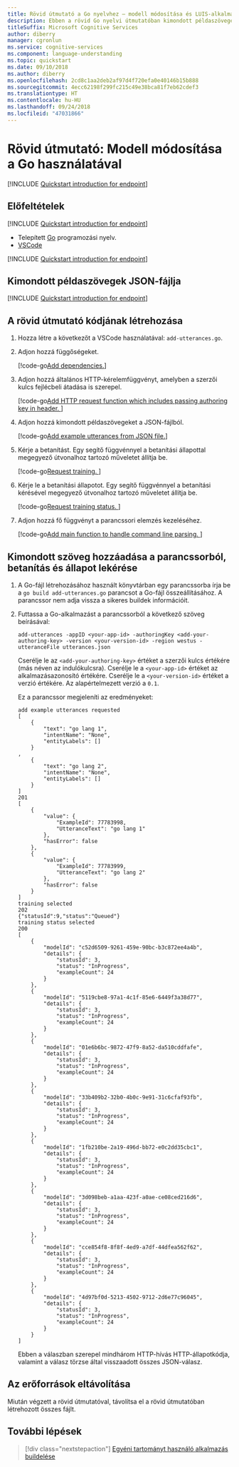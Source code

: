 ```yaml
---
title: Rövid útmutató a Go nyelvhez – modell módosítása és LUIS-alkalmazás betanítása
description: Ebben a rövid Go nyelvi útmutatóban kimondott példaszövegeket ad egy otthonautomatizálási alkalmazáshoz, és betanítja az alkalmazást. A kimondott példaszövegek szándékhoz rendelt beszélgetésre szánt felhasználói szövegek. A szándékok kimondott példaszövegeinek megadásával megtanítja a LUIS-t arra, hogy milyen típusú felhasználói szöveg mely szándékhoz tartozik.
titleSuffix: Microsoft Cognitive Services
author: diberry
manager: cgronlun
ms.service: cognitive-services
ms.component: language-understanding
ms.topic: quickstart
ms.date: 09/10/2018
ms.author: diberry
ms.openlocfilehash: 2cd8c1aa2deb2af97d4f720efa0e40146b15b888
ms.sourcegitcommit: 4ecc62198f299fc215c49e38bca81f7eb62cdef3
ms.translationtype: HT
ms.contentlocale: hu-HU
ms.lasthandoff: 09/24/2018
ms.locfileid: "47031866"
---
```

# <a name="quickstart-change-model-using-go"></a>Rövid útmutató: Modell módosítása a Go használatával

[!INCLUDE [Quickstart introduction for endpoint](../../../includes/cognitive-services-luis-qs-endpoint-intro-para.md)]

## <a name="prerequisites"></a>Előfeltételek

[!INCLUDE [Quickstart introduction for endpoint](../../../includes/cognitive-services-luis-qs-change-model-prereq.md)]
* Telepített [Go](https://golang.org/) programozási nyelv.
* [VSCode](https://code.visualstudio.com) 

[!INCLUDE [Quickstart introduction for endpoint](../../../includes/cognitive-services-luis-qs-change-model-luis-repo-note.md)]

## <a name="example-utterances-json-file"></a>Kimondott példaszövegek JSON-fájlja

[!INCLUDE [Quickstart introduction for endpoint](../../../includes/cognitive-services-luis-qs-change-model-json-ex-utt.md)]

## <a name="create-quickstart-code"></a>A rövid útmutató kódjának létrehozása 

1. Hozza létre a következőt a VSCode használatával: `add-utterances.go`. 

2. Adjon hozzá függőségeket. 

   [!code-go[Add dependencies.](~/samples-luis/documentation-samples/quickstarts/change-model/go/add-utterances.go?range=2-10 "Add dependencies.")]

3. Adjon hozzá általános HTTP-kérelemfüggvényt, amelyben a szerzői kulcs fejlécbeli átadása is szerepel. 

   [!code-go[Add HTTP request function which includes passing authoring key in header. ](~/samples-luis/documentation-samples/quickstarts/change-model/go/add-utterances.go?range=12-36 "Add HTTP request function, which includes passing authoring key in header. ")]

4. Adjon hozzá kimondott példaszövegeket a JSON-fájlból.

   [!code-go[Add example utterances from JSON file.](~/samples-luis/documentation-samples/quickstarts/change-model/go/add-utterances.go?range=62-76 "Add example utterances from JSON file.")]

5. Kérje a betanítást. Egy segítő függvénnyel a betanítási állapottal megegyező útvonalhoz tartozó műveletet állítja be. 

   [!code-go[Request training. ](~/samples-luis/documentation-samples/quickstarts/change-model/go/add-utterances.go?range=77-86 "Request training. ")]

6. Kérje le a betanítási állapotot. Egy segítő függvénnyel a betanítási kérésével megegyező útvonalhoz tartozó műveletet állítja be. 

   [!code-go[Request training status. ](~/samples-luis/documentation-samples/quickstarts/change-model/go/add-utterances.go?range=87-90 "Request training status. ")]

7. Adjon hozzá fő függvényt a parancssori elemzés kezeléséhez.

   [!code-go[Add main function to handle command line parsing. ](~/samples-luis/documentation-samples/quickstarts/change-model/go/add-utterances.go?range=38-60 "Add main function to handle command-line parsing.")]

## <a name="add-an-utterance-from-the-command-line-train-and-get-status"></a>Kimondott szöveg hozzáadása a parancssorból, betanítás és állapot lekérése

1. A Go-fájl létrehozásához használt könyvtárban egy parancssorba írja be a `go build add-utterances.go` parancsot a Go-fájl összeállításához. A parancssor nem adja vissza a sikeres buildek információit.

2. Futtassa a Go-alkalmazást a parancssorból a következő szöveg beírásával: 

    ```CMD
    add-utterances -appID <your-app-id> -authoringKey <add-your-authoring-key> -version <your-version-id> -region westus -utteranceFile utterances.json

    ```

    Cserélje le az `<add-your-authoring-key>` értéket a szerzői kulcs értékére (más néven az indulókulcsra). Cserélje le a `<your-app-id>` értéket az alkalmazásazonosító értékére. Cserélje le a `<your-version-id>` értéket a verzió értékére. Az alapértelmezett verzió a `0.1`.

    Ez a parancssor megjeleníti az eredményeket:

    ```CMD
    add example utterances requested
    [
        {
            "text": "go lang 1",
            "intentName": "None",
            "entityLabels": []
        }
    ,
        {
            "text": "go lang 2",
            "intentName": "None",
            "entityLabels": []
        }
    ]
    201
    [
        {
            "value": {
                "ExampleId": 77783998,
                "UtteranceText": "go lang 1"
            },
            "hasError": false
        },
        {
            "value": {
                "ExampleId": 77783999,
                "UtteranceText": "go lang 2"
            },
            "hasError": false
        }
    ]
    training selected
    202
    {"statusId":9,"status":"Queued"}
    training status selected
    200
    [
        {
            "modelId": "c52d6509-9261-459e-90bc-b3c872ee4a4b",
            "details": {
                "statusId": 3,
                "status": "InProgress",
                "exampleCount": 24
            }
        },
        {
            "modelId": "5119cbe8-97a1-4c1f-85e6-6449f3a38d77",
            "details": {
                "statusId": 3,
                "status": "InProgress",
                "exampleCount": 24
            }
        },
        {
            "modelId": "01e6b6bc-9872-47f9-8a52-da510cddfafe",
            "details": {
                "statusId": 3,
                "status": "InProgress",
                "exampleCount": 24
            }
        },
        {
            "modelId": "33b409b2-32b0-4b0c-9e91-31c6cfaf93fb",
            "details": {
                "statusId": 3,
                "status": "InProgress",
                "exampleCount": 24
            }
        },
        {
            "modelId": "1fb210be-2a19-496d-bb72-e0c2dd35cbc1",
            "details": {
                "statusId": 3,
                "status": "InProgress",
                "exampleCount": 24
            }
        },
        {
            "modelId": "3d098beb-a1aa-423f-a0ae-ce08ced216d6",
            "details": {
                "statusId": 3,
                "status": "InProgress",
                "exampleCount": 24
            }
        },
        {
            "modelId": "cce854f8-8f8f-4ed9-a7df-44dfea562f62",
            "details": {
                "statusId": 3,
                "status": "InProgress",
                "exampleCount": 24
            }
        },
        {
            "modelId": "4d97bf0d-5213-4502-9712-2d6e77c96045",
            "details": {
                "statusId": 3,
                "status": "InProgress",
                "exampleCount": 24
            }
        }
    ]
    ```

    Ebben a válaszban szerepel mindhárom HTTP-hívás HTTP-állapotkódja, valamint a válasz törzse által visszaadott összes JSON-válasz. 

## <a name="clean-up-resources"></a>Az erőforrások eltávolítása
Miután végzett a rövid útmutatóval, távolítsa el a rövid útmutatóban létrehozott összes fájlt. 

## <a name="next-steps"></a>További lépések
> [!div class="nextstepaction"] 
> [Egyéni tartományt használó alkalmazás buildelése](luis-quickstart-intents-only.md) 